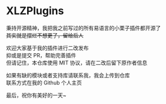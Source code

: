 # XLZPlugins

秉持开源精神，我把我之前写过的所有易语言的小栗子插件都开源了  
~~其实就是摆烂不想更了，留给后人~~

欢迎大家基于我的插件进行二改发布  
抑或是提交 PR，帮助完善插件  
但请记住，本仓库使用 MIT 协议，请在二改后留下原作者信息

如果有缺的模块或者支持库请联系我，我会上传到仓库  
联系方式在我的 Github 个人主页

最后，祝你有美好的一天~
